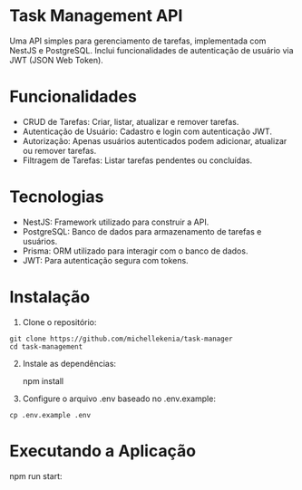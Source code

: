 # Task Management API

Uma API simples para gerenciamento de tarefas, implementada com NestJS e PostgreSQL. Inclui funcionalidades de autenticação de usuário via JWT (JSON Web Token).

# Funcionalidades
  - CRUD de Tarefas: Criar, listar, atualizar e remover tarefas.
  - Autenticação de Usuário: Cadastro e login com autenticação JWT.
  - Autorização: Apenas usuários autenticados podem adicionar, atualizar ou remover tarefas.
  - Filtragem de Tarefas: Listar tarefas pendentes ou concluídas.

# Tecnologias
- NestJS: Framework utilizado para construir a API.
- PostgreSQL: Banco de dados para armazenamento de tarefas e usuários.
- Prisma: ORM utilizado para interagir com o banco de dados.
- JWT: Para autenticação segura com tokens.

# Instalação

  1. Clone o repositório: 

    git clone https://github.com/michellekenia/task-manager
    cd task-management

  2. Instale as dependências:

     npm install

  3. Configure o arquivo .env baseado no .env.example:
    
    cp .env.example .env

# Executando a Aplicação

  npm run start:
